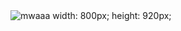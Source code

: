 <img src="https://media.discordapp.net/attachments/605202643937132554/1101844594657853500/bunda.gif?ex=65900a3e&is=657d953e&hm=823d14b595339c80e2d67f3c70bc794f23d71ef9eea2f1bcd21842638045df41&" alt="mwaaa"> 
			width: 800px;
			height: 920px;

